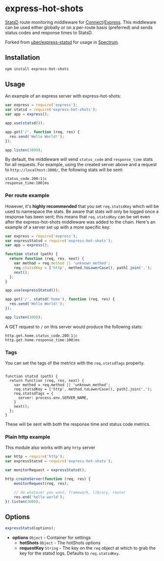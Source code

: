 # express-hot-shots

[StatsD](https://github.com/etsy/statsd/) route monitoring middleware for 
[Connect](https://github.com/senchalabs/connect)/[Express](https://github.com/visionmedia/express).
This middleware can be used either globally or on a per-route basis (preferred)
and sends status codes and response times to StatsD.

Forked from [uber/express-statsd](https://github.com/uber/express-statsd) for usage in [Spectrum](https://github.com/withspectrum/spectrum).

## Installation

``` bash
npm install express-hot-shots
```

## Usage

An example of an express server with express-hot-shots:

``` js
var express = require('express');
var statsd = require('express-hot-shots');
var app = express();

app.use(statsd());

app.get('/', function (req, res) {
  res.send('Hello World!');
});

app.listen(3000);
```

By default, the middleware will send `status_code` and `response_time` stats
for all requests. For example, using the created server above and a request to
`http://localhost:3000/`, the following stats will be sent:

```
status_code.200:1|c
response_time:100|ms
```

### Per route example

However, it's **highly recommended** that you set `req.statsdKey` which
will be used to namespace the stats. Be aware that stats will only be logged
once a response has been sent; this means that `req.statsdKey` can be
set even after the express-hot-shots middleware was added to the chain. Here's an 
example of a server set up with a more specific key:

``` js
var express = require('express');
var expressStatsd = require('express-hot-shots');
var app = express();

function statsd (path) {
  return function (req, res, next) {
    var method = req.method || 'unknown_method';
    req.statsdKey = ['http', method.toLowerCase(), path].join('.');
    next();
  };
}

app.use(expressStatsd());

app.get('/', statsd('home'), function (req, res) {
  res.send('Hello World!');
});

app.listen(3000);
```

A GET request to `/` on this server would produce the following stats:

```
http.get.home.status_code.200:1|c
http.get.home.response_time:100|ms
```

### Tags

You can set the tags of the metrics with the `req.statsdTags` property.

```JS

function statsd (path) {
  return function (req, res, next) {
    var method = req.method || 'unknown_method';
    req.statsdKey = ['http', method.toLowerCase(), path].join('.');
    req.statsdTags = {
      server: process.env.SERVER_NAME,
    }
    next();
  };
}
```

These will be sent with both the response time and status code metrics.

### Plain http example

This module also works with any `http` server

```js
var http = require('http');
var expressStatsd = require('express-hot-shots');

var monitorRequest = expressStatsd();

http.createServer(function (req, res) {
    monitorRequest(req, res);

    // do whatever you want, framework, library, router
    res.end('hello world');
}).listen(3000);
```

## Options

``` js
expressStatsd(options);
```

- **options** `Object` - Container for settings
  - **hotShots** `Object` - The hotShots options
  - **requestKey** `String` - The key on the `req` object at which to grab
the key for the statsd logs. Defaults to `req.statsdKey`.

